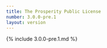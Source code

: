 ```yaml
---
title: The Prosperity Public License
number: 3.0.0-pre.1
layout: version
---
```

{% include 3.0.0-pre.1.md %}
